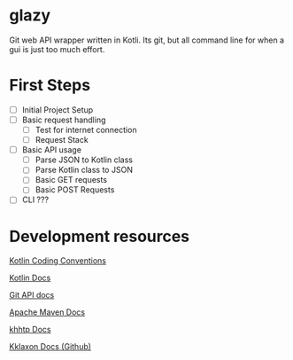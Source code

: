 # glazy
Git web API wrapper written in Kotli. Its git, but all command line for when a gui is just too much effort.

# First Steps
- [ ] Initial Project Setup
- [ ] Basic request handling
  - [ ] Test for internet connection
  - [ ] Request Stack
- [ ] Basic API usage
  - [ ] Parse JSON to Kotlin class
  - [ ] Parse Kotlin class to JSON
  - [ ] Basic GET requests
  - [ ] Basic POST Requests
- [ ] CLI ???

# Development resources
[Kotlin Coding Conventions](https://kotlinlang.org/docs/reference/coding-conventions.html)

[Kotlin Docs](https://kotlinlang.org/docs/reference/)

[Git API docs](https://developer.github.com/v3/)

[Apache Maven Docs](https://maven.apache.org/guides/getting-started/index.html)

[khhtp Docs](https://khttp.readthedocs.io/en/latest/)

[Kklaxon Docs (Github)](https://github.com/cbeust/klaxon)
